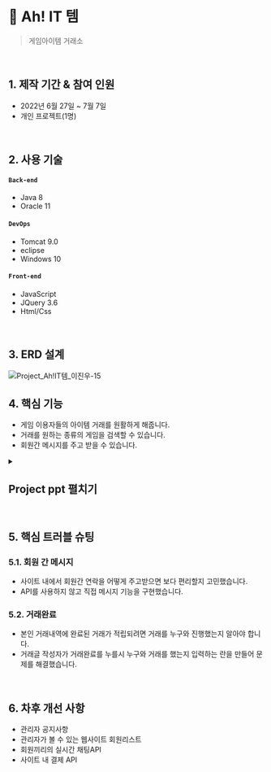 # :pushpin: Ah! IT 템
>게임아이템 거래소

</br>

## 1. 제작 기간 & 참여 인원
- 2022년 6월 27일 ~ 7월 7일
- 개인 프로젝트(1명)

</br>

## 2. 사용 기술
#### `Back-end`
  - Java 8
  - Oracle 11
  
#### `DevOps`
  - Tomcat 9.0
  - eclipse
  - Windows 10

#### `Front-end`
  - JavaScript
  - JQuery 3.6
  - Html/Css

</br>

## 3. ERD 설계
![Project_Ah!IT템_이진우-15](https://user-images.githubusercontent.com/101315957/183281083-c8cb8051-e107-4b04-a2c3-7740de360e54.png)


## 4. 핵심 기능
- 게임 이용자들의 아이템 거래를 원활하게 해줍니다.
- 거래를 원하는 종류의 게임을 검색할 수 있습니다.
- 회원간 메시지를 주고 받을 수 있습니다.

<details>
<summary><h2>Project ppt 펼치기</h2></summary>
<div markdown="1">

![Project_Ah!IT템_이진우-01](https://user-images.githubusercontent.com/101315957/183280989-0ba61a1f-3012-4615-9a61-b8e6d501a873.png)
![Project_Ah!IT템_이진우-02](https://user-images.githubusercontent.com/101315957/183280994-8d543658-e7fe-43be-bbd9-b77a1211ef6c.png)
![Project_Ah!IT템_이진우-03](https://user-images.githubusercontent.com/101315957/183281004-55a78506-1e95-4ffe-8a1f-082d356ab91f.png)
![Project_Ah!IT템_이진우-04](https://user-images.githubusercontent.com/101315957/183281010-ab17e99f-8cc6-4909-861f-e2510635c846.png)
![Project_Ah!IT템_이진우-05](https://user-images.githubusercontent.com/101315957/183281014-a50bafba-6525-4c24-80c5-1428963ad348.png)
![Project_Ah!IT템_이진우-06](https://user-images.githubusercontent.com/101315957/183281068-139aa1f1-37a1-40d5-86e0-913882dbe144.png)
![Project_Ah!IT템_이진우-07](https://user-images.githubusercontent.com/101315957/183281069-7fa06638-f5a5-4c6e-99ff-37cc407fd4d1.png)
![Project_Ah!IT템_이진우-08](https://user-images.githubusercontent.com/101315957/183281071-a172c95f-f600-499f-be83-16c8742641b2.png)
![Project_Ah!IT템_이진우-09](https://user-images.githubusercontent.com/101315957/183281072-c9154fe0-8314-48fd-a9e3-9062aa787737.png)
![Project_Ah!IT템_이진우-10](https://user-images.githubusercontent.com/101315957/183281073-c6decca6-3ef8-4fd8-84d3-b51286ff1da9.png)
![Project_Ah!IT템_이진우-11](https://user-images.githubusercontent.com/101315957/183281077-13643ca1-c4da-4554-a1b7-a80801563bea.png)
![Project_Ah!IT템_이진우-12](https://user-images.githubusercontent.com/101315957/183281078-3dc04148-51f2-4bb0-9acd-6a77818985c3.png)
![Project_Ah!IT템_이진우-13](https://user-images.githubusercontent.com/101315957/183281079-013f1a68-2679-43eb-b023-dd490a716227.png)
![Project_Ah!IT템_이진우-14](https://user-images.githubusercontent.com/101315957/183281081-a96e481a-9680-4ec8-9335-179d90784b4a.png)
![Project_Ah!IT템_이진우-15](https://user-images.githubusercontent.com/101315957/183281083-c8cb8051-e107-4b04-a2c3-7740de360e54.png)
![Project_Ah!IT템_이진우-16](https://user-images.githubusercontent.com/101315957/183281085-0997c2b1-d28f-4092-8657-b18156765e53.png)
![Project_Ah!IT템_이진우-17](https://user-images.githubusercontent.com/101315957/183281086-c5ca05f0-7385-4d3a-bcf8-ec273cbfc113.png)
![Project_Ah!IT템_이진우-18](https://user-images.githubusercontent.com/101315957/183281089-20914ec2-bf75-414a-9f1e-c514a1232830.png)
![Project_Ah!IT템_이진우-19](https://user-images.githubusercontent.com/101315957/183281090-11bf06c6-3528-423c-b5a5-b5b4410cce5d.png)
![Project_Ah!IT템_이진우-20](https://user-images.githubusercontent.com/101315957/183281091-7f4b0d88-74c4-4fdc-b6b9-39d1f5eb9ff3.png)
![Project_Ah!IT템_이진우-21](https://user-images.githubusercontent.com/101315957/183281093-47a48d81-ac88-44ed-a6b2-ff8af8dd2b19.png)
![Project_Ah!IT템_이진우-22](https://user-images.githubusercontent.com/101315957/183281094-85995c1f-fcc0-4e4b-842a-3889b16ebbc3.png)
![Project_Ah!IT템_이진우-23](https://user-images.githubusercontent.com/101315957/183281096-605cd11b-b51c-4813-a769-e60b2ddb0a54.png)
![Project_Ah!IT템_이진우-24](https://user-images.githubusercontent.com/101315957/183281097-5f162118-2050-4aa7-98c9-6d42b70357cc.png)
![Project_Ah!IT템_이진우-25](https://user-images.githubusercontent.com/101315957/183281098-6ff01c6b-fc58-4000-805f-b632c9043fc0.png)
![Project_Ah!IT템_이진우-26](https://user-images.githubusercontent.com/101315957/183281099-b00ce31f-94cd-4b32-8022-a225e8be735c.png)
![Project_Ah!IT템_이진우-27](https://user-images.githubusercontent.com/101315957/183281100-0e5be613-5221-462a-8e99-2e5b9fcc0f41.png)
![Project_Ah!IT템_이진우-28](https://user-images.githubusercontent.com/101315957/183281101-415477ce-f44b-45ed-8603-c5fb883b50c0.png)
![Project_Ah!IT템_이진우-29](https://user-images.githubusercontent.com/101315957/183281102-bd53f0a1-e1b6-4e64-b011-c873c0cb9c45.png)
![Project_Ah!IT템_이진우-30](https://user-images.githubusercontent.com/101315957/183281103-931590a6-6362-4ea8-8416-b977552392b3.png)
![Project_Ah!IT템_이진우-31](https://user-images.githubusercontent.com/101315957/183281104-cebca8eb-0ff2-43a2-95c2-25559665119b.png)
![Project_Ah!IT템_이진우-32](https://user-images.githubusercontent.com/101315957/183281105-5a6735a8-3159-4c07-99b7-14c35584cb0e.png)
![Project_Ah!IT템_이진우-33](https://user-images.githubusercontent.com/101315957/183281106-46ecffd4-19ba-455e-84fd-6bc03fe9206e.png)
![Project_Ah!IT템_이진우-34](https://user-images.githubusercontent.com/101315957/183281107-4200254d-ea6c-4898-beac-e4e42dc0447e.png)
![Project_Ah!IT템_이진우-35](https://user-images.githubusercontent.com/101315957/183281109-d2bb03cf-2fdb-4ded-a347-9f8171a108db.png)
![Project_Ah!IT템_이진우-36](https://user-images.githubusercontent.com/101315957/183281110-7309c168-e8ba-41c8-af33-3b0f3707741f.png)

</div>
</details>

</br>

## 5. 핵심 트러블 슈팅
### 5.1. 회원 간 메시지
- 사이트 내에서 회원간 연락을 어떻게 주고받으면 보다 편리할지 고민했습니다.
- API를 사용하지 않고 직접 메시지 기능을 구현했습니다.

### 5.2. 거래완료
- 본인 거래내역에 완료된 거래가 적립되려면 거래를 누구와 진행했는지 알아야 합니다.
- 거래글 작성자가 거래완료를 누를시 누구와 거래를 했는지 입력하는 란을 만들어 문제를 해결했습니다.


</div>
</details>

</br>

## 6. 차후 개선 사항
- 관리자 공지사항
- 관리자가 볼 수 있는 웹사이트 회원리스트
- 회원끼리의 실시간 채팅API
- 사이트 내 결제 API


  
  
  
